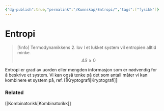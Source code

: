 ```yaml
---
{"dg-publish":true,"permalink":"/Kunnskap/Entropi/","tags":["fysikk"]}
---
```


# Entropi
>[!info] Termodynamikkens 2. lov
>I et lukket system vil entropien alltid minke.
>$$\Delta S \geq 0$$

Entropi er grad av uorden eller mengden informasjon som er nødvendig for å beskrive et system. Vi kan også tenke på det som antall måter vi kan kombinere et system på, ref. [[Kryptografi\|Kryptografi]] 


### Related
[[Kombinatorikk\|Kombinatorikk]]
